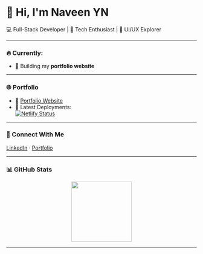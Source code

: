 # 👋 Hi, I'm Naveen YN  

💻 Full-Stack Developer | 🚀 Tech Enthusiast | 🎨 UI/UX Explorer  

---

### 🔥 Currently:
- 🔭 Building my **portfolio website**    

---

### 🌐 Portfolio  
- 🎨 [Portfolio Website]([https://naveenyn.dev](https://naveen.neuropia.tech/))  
- 🚀 Latest Deployments:  
  [![Netlify Status](https://api.netlify.com/api/v1/badges/9ac3e6d2-ab64-420a-8b8d-eb025856c218/deploy-status)](https://app.netlify.com/sites/naveen-nyn/deploys)  

---

### 🤝 Connect With Me  
[LinkedIn](https://www.linkedin.com/in/naveen-yn/]) · [Portfolio]([https://naveenyn.dev](https://naveen.neuropia.tech/))  

---

### 📊 GitHub Stats  
<p align="center">
  <img src="https://github-readme-stats.vercel.app/api/top-langs/?username=Naveen-YN&layout=compact&theme=transparent" height="160"/>
</p>

---
